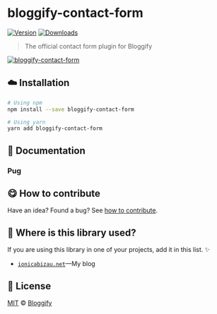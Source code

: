 <!-- Please do not edit this file. Edit the `blah` field in the `package.json` instead. If in doubt, open an issue. -->


# bloggify-contact-form

 [![Version](https://img.shields.io/npm/v/bloggify-contact-form.svg)](https://www.npmjs.com/package/bloggify-contact-form) [![Downloads](https://img.shields.io/npm/dt/bloggify-contact-form.svg)](https://www.npmjs.com/package/bloggify-contact-form)

> The official contact form plugin for Bloggify

[![bloggify-contact-form](http://i.imgur.com/v566p7k.png)](#)

## :cloud: Installation

```sh
# Using npm
npm install --save bloggify-contact-form

# Using yarn
yarn add bloggify-contact-form
```


## :memo: Documentation


### Pug



## :yum: How to contribute
Have an idea? Found a bug? See [how to contribute][contributing].


## :dizzy: Where is this library used?
If you are using this library in one of your projects, add it in this list. :sparkles:


 - [`ionicabizau.net`](https://github.com/IonicaBizau/ionicabizau.net#readme)—My blog

## :scroll: License

[MIT][license] © [Bloggify][website]

[license]: http://showalicense.com/?fullname=Bloggify%20%3Csupport%40bloggify.org%3E%20(https%3A%2F%2Fbloggify.org)&year=2014#license-mit
[website]: https://bloggify.org
[contributing]: /CONTRIBUTING.md
[docs]: /DOCUMENTATION.md

